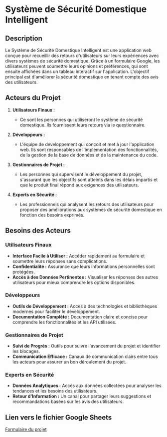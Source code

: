 # Système de Sécurité Domestique Intelligent

## Description
Le Système de Sécurité Domestique Intelligent est une application web conçue pour recueillir des retours d'utilisateurs sur leurs expériences avec divers systèmes de sécurité domestique. Grâce à un formulaire Google, les utilisateurs peuvent soumettre leurs opinions et préférences, qui sont ensuite affichées dans un tableau interactif sur l'application. L'objectif principal est d'améliorer la sécurité domestique en tenant compte des avis des utilisateurs.

## Acteurs du Projet
1. **Utilisateurs Finaux :**
   - Ce sont les personnes qui utiliseront le système de sécurité domestique. Ils fournissent leurs retours via le questionnaire.

2. **Développeurs :**
   - L'équipe de développement qui conçoit et met à jour l'application web. Ils sont responsables de l'implémentation des fonctionnalités, de la gestion de la base de données et de la maintenance du code.

3. **Gestionnaires de Projet :**
   - Les personnes qui supervisent le développement du projet, s'assurant que les objectifs sont atteints dans les délais impartis et que le produit final répond aux exigences des utilisateurs.

4. **Experts en Sécurité :**
   - Les professionnels qui analysent les retours des utilisateurs pour proposer des améliorations aux systèmes de sécurité domestique en fonction des besoins exprimés.

## Besoins des Acteurs

### Utilisateurs Finaux
- **Interface Facile à Utiliser :** Accéder rapidement au formulaire et soumettre leurs réponses sans complications.
- **Confidentialité :** Assurance que leurs informations personnelles sont protégées.
- **Accès à des Données Pertinentes :** Visualiser les réponses des autres utilisateurs pour mieux comprendre les options disponibles.

### Développeurs
- **Outils de Développement :** Accès à des technologies et bibliothèques modernes pour faciliter le développement.
- **Documentation Complète :** Documentation claire et concise pour comprendre les fonctionnalités et les API utilisées.

### Gestionnaires de Projet
- **Suivi de Progrès :** Outils pour suivre l'avancement du projet et identifier les blocages.
- **Communication Efficace :** Canaux de communication clairs entre tous les acteurs pour assurer un bon déroulement du projet.

### Experts en Sécurité
- **Données Analytiques :** Accès aux données collectées pour analyser les tendances et les besoins des utilisateurs.
- **Retour d'Information :** Un canal pour partager leurs suggestions et recommandations basées sur les avis des utilisateurs.

## Lien vers le fichier Google Sheets
[Formulaire du projet](https://docs.google.com/forms/d/1SqcmVNfgz4fFVevAfaRpk9K07TboUAd7sHTGZZnoG50/edit)
